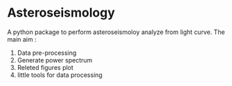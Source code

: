 # Asteroseismology

A python package to perform asteroseismoloy analyze from light curve.
The main aim :
  1. Data pre-processing 
  2. Generate power spectrum
  3. Releted figures plot
  4. little tools for data processing
